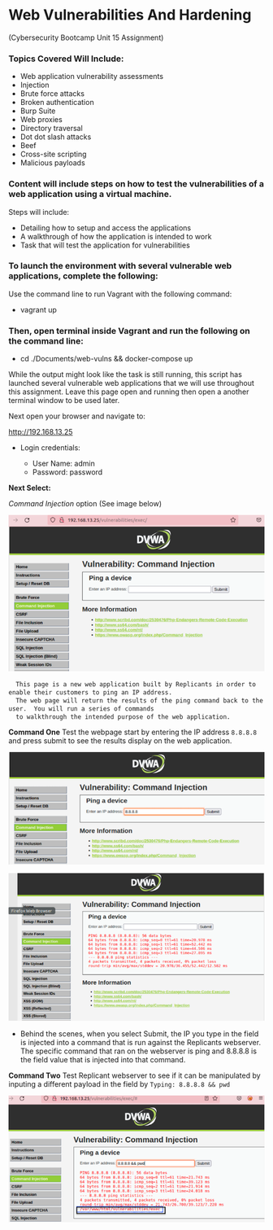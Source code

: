 # Web Vulnerabilities And Hardening
(Cybersecurity Bootcamp Unit 15 Assignment)

### Topics Covered Will Include:
- Web application vulnerability assessments
- Injection
- Brute force attacks
- Broken authentication
- Burp Suite
- Web proxies
- Directory traversal
- Dot dot slash attacks
- Beef
- Cross-site scripting
- Malicious payloads

### Content will include steps on how to test the vulnerabilities of a web application using a virtual machine.  
Steps will include:  

- Detailing how to setup and access the applications
- A walkthrough of how the application is intended to work
- Task that will test the application for vulnerabilities

### To launch the environment with several vulnerable web applications, complete the following:

Use the command line to run Vagrant with the following command: 
- vagrant up

### Then, open terminal inside Vagrant and run the following on the command line: 
- cd ./Documents/web-vulns && docker-compose up

While the output might look like the task is still running, this script has launched several vulnerable web applications that we will use throughout this assignment.  Leave this page open and running then open a another terminal window to be used later.

Next open your browser and navigate to:

http://192.168.13.25

- Login credentials:

    * User Name: admin
    * Password:  password

**Next Select:** 

*Command Injection*
option (See image below)

![TODO: Update the path with the name of your diagram](https://github.com/Tamie13/Vulnerabilities-and-Hardening-HW/blob/main/DVWA/command%20injection%20shot.png)

      This page is a new web application built by Replicants in order to enable their customers to ping an IP address. 
      The web page will return the results of the ping command back to the user.  You will run a series of commands 
      to walkthrough the intended purpose of the web application.
      
      
**Command One**
Test the webpage start by entering the IP address 
`8.8.8.8`
and press submit to see the results display on the web application.

![TODO: Update the path with the name of your diagram](https://github.com/Tamie13/Vulnerabilities-and-Hardening-HW/blob/main/DVWA/Ping%208.8.8.8.png)

![TODO: Update the path with the name of your diagram](https://github.com/Tamie13/Vulnerabilities-and-Hardening-HW/blob/main/DVWA/Results%20of%20Ping%20of%208.8.8.8.png)

  - Behind the scenes, when you select Submit, the IP you type in the field is injected into a command that is run against the Replicants webserver. The specific command     that ran on the webserver is ping <IP> and 8.8.8.8 is the field value that is injected into that command.
   
   
**Command Two**
Test Replicant webserver to see if it can be manipulated by inputing a different payload in the field by
`Typing: 8.8.8.8 && pwd`
   
![TODO: Update the path with the name of your diagram](https://github.com/Tamie13/Vulnerabilities-and-Hardening-HW/blob/main/DVWA/PWD%20Results.png)
   

